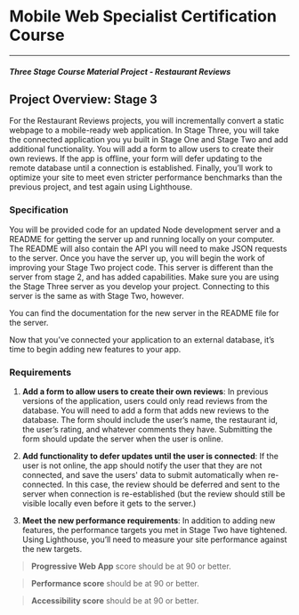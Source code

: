 # Mobile Web Specialist Certification Course
---
#### _Three Stage Course Material Project - Restaurant Reviews_

## Project Overview: Stage 3

For the Restaurant Reviews projects, you will incrementally convert a static webpage to a mobile-ready web application. In Stage Three, you will take the connected application you yu built in Stage One and Stage Two and add additional functionality. You will add a form to allow users to create their own reviews. If the app is offline, your form will defer updating to the remote database until a connection is established. Finally, you’ll work to optimize your site to meet even stricter performance benchmarks than the previous project, and test again using Lighthouse.

### Specification

You will be provided code for an updated Node development server and a README for getting the server up and running locally on your computer. The README will also contain the API you will need to make JSON requests to the server. Once you have the server up, you will begin the work of improving your Stage Two project code.
This server is different than the server from stage 2, and has added capabilities. Make sure you are using the Stage Three server as you develop your project. Connecting to this server is the same as with Stage Two, however.

You can find the documentation for the new server in the README file for the server.

Now that you’ve connected your application to an external database, it’s time to begin adding new features to your app.

### Requirements

1. **Add a form to allow users to create their own reviews**: In previous versions of the application, users could only read reviews from the database. You will need to add a form that adds new reviews to the database. The form should include the user’s name, the restaurant id, the user’s rating, and whatever comments they have. Submitting the form should update the server when the user is online.
2. **Add functionality to defer updates until the user is connected**: If the user is not online, the app should notify the user that they are not connected, and save the users' data to submit automatically when re-connected. In this case, the review should be deferred and sent to the server when connection is re-established (but the review should still be visible locally even before it gets to the server.)

3. **Meet the new performance requirements**: In addition to adding new features, the performance targets you met in Stage Two have tightened. Using Lighthouse, you’ll need to measure your site performance against the new targets.
> **Progressive Web App** score should be at 90 or better.

> **Performance score** should be at 90 or better.

> **Accessibility score** should be at 90 or better.





